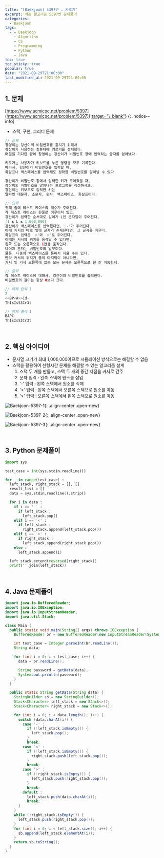 ```yaml
---
title: "[Baekjoon] 5397번 : 키로거"
excerpt: 백준 알고리즘 5397번 문제풀이
categories:
  - Baekjoon
tags:
  - - Baekjoon
    - Algorithm
    - CS
    - Programming
    - Python
    - Java
toc: true
toc_sticky: true
popular: true
date: "2021-09-29T21:00:00"
last_modified_at: 2021-09-29T21:00:00
---
```


## 1. 문제

[https://www.acmicpc.net/problem/5397](https://www.acmicpc.net/problem/5397){:target="\_blank"}
{: .notice--info}

- 스택, 구현, 그리디 문제

```java
// 문제
창영이는 강산이의 비밀번호를 훔치기 위해서
강산이가 사용하는 컴퓨터에 키로거를 설치했다.
며칠을 기다린 끝에 창영이는 강산이가 비밀번호 창에 입력하는 글자를 얻어냈다.

키로거는 사용자가 키보드를 누른 명령을 모두 기록한다.
따라서, 강산이가 비밀번호를 입력할 때,
화살표나 백스페이스를 입력해도 정확한 비밀번호를 알아낼 수 있다.

강산이가 비밀번호 창에서 입력한 키가 주어졌을 때,
강산이의 비밀번호를 알아내는 프로그램을 작성하시오.
강산이는 키보드로 입력한 키는
알파벳 대문자, 소문자, 숫자, 백스페이스, 화살표이다.

// 입력
첫째 줄에 테스트 케이스의 개수가 주어진다.
각 테스트 케이스는 한줄로 이루어져 있고,
강산이가 입력한 순서대로 길이가 L인 문자열이 주어진다.
(1 ≤ L ≤ 1,000,000)
강산이가 백스페이스를 입력했다면, '-'가 주어진다.
이때 커서의 바로 앞에 글자가 존재한다면, 그 글자를 지운다.
화살표의 입력은 '<'와 '>'로 주어진다.
이때는 커서의 위치를 움직일 수 있다면,
왼쪽 또는 오른쪽으로 1만큼 움직인다.
나머지 문자는 비밀번호의 일부이다.
물론, 나중에 백스페이스를 통해서 지울 수는 있다.
만약 커서의 위치가 줄의 마지막이 아니라면,
커서 및 커서 오른쪽에 있는 모든 문자는 오른쪽으로 한 칸 이동한다.

// 출력
각 테스트 케이스에 대해서, 강산이의 비밀번호를 출력한다.
비밀번호의 길이는 항상 0보다 크다.

// 예제 입력 1
2
<<BP<A>>Cd-
ThIsIsS3Cr3t

// 예제 출력 1
BAPC
ThIsIsS3Cr3t
```

<br>

## 2. 핵심 아이디어

- 문자열 크기가 최대 1,000,000이므로 시뮬레이션 방식으로는 해결할 수 없음
- 스택을 활용하여 선형시간 문제를 해결할 수 있는 알고리즘 설계
  1. 스택 두 개를 만들고, 스택 두 개의 중간 지점을 커서로 간주
  2. 문자 입력 : 왼쪽 스택에 원소를 삽입
  3. '-' 입력 : 왼쪽 스택에서 원소를 삭제
  4. '<' 입력 : 왼쪽 스택에서 오른쪽 스택으로 원소를 이동
  5. '>' 입력 : 오른쪽 스택에서 왼쪽 스택으로 원소를 이동

![Baekjoon-5397-1](https://user-images.githubusercontent.com/62803763/135271385-306bd789-a096-41b6-8379-453fddec9f80.PNG){: .align-center .open-new}

![Baekjoon-5397-2](https://user-images.githubusercontent.com/62803763/135271388-37d08547-6f82-4eed-9867-db566c429680.PNG){: .align-center .open-new}

![Baekjoon-5397-3](https://user-images.githubusercontent.com/62803763/135271391-9610bdb6-336a-4b1a-868d-36f161220636.PNG){: .align-center .open-new}

<br>

## 3. Python 문제풀이

```python
import sys

test_case = int(sys.stdin.readline())

for _ in range(test_case) :
  left_stack, right_stack = [], []
  result_list = []
  data = sys.stdin.readline().strip()

  for i in data :
    if i == '-' :
      if left_stack :
        left_stack.pop()
    elif i == '<' :
      if left_stack :
        right_stack.append(left_stack.pop())
    elif i == '>' :
      if right_stack :
        left_stack.append(right_stack.pop())
    else :
      left_stack.append(i)

  left_stack.extend(reversed(right_stack))
  print(''.join(left_stack))
```

<br>

## 4. Java 문제풀이

```java
import java.io.BufferedReader;
import java.io.IOException;
import java.io.InputStreamReader;
import java.util.Stack;

class Main {
  public static void main(String[] args) throws IOException {
    BufferedReader br = new BufferedReader(new InputStreamReader(System.in));

    int test_case = Integer.parseInt(br.readLine());
    String data;

    for (int i = 0; i < test_case; i++) {
      data = br.readLine();

      String password = getData(data);
      System.out.println(password);
    }
  }

  public static String getData(String data) {
    StringBuilder sb = new StringBuilder();
    Stack<Character> left_stack = new Stack<>();
    Stack<Character> right_stack = new Stack<>();

    for (int i = 0; i < data.length(); i++) {
      switch (data.charAt(i)) {
        case '-' :
          if (!left_stack.isEmpty()) {
            left_stack.pop();
          }
          break;
        case '<' :
          if (!left_stack.isEmpty()) {
            right_stack.push(left_stack.pop());
          }
          break;
        case '>' :
          if (!right_stack.isEmpty()) {
            left_stack.push(right_stack.pop());
          }
          break;
        default :
          left_stack.push(data.charAt(i));
          break;
      }
    }
    while (!right_stack.isEmpty()) {
      left_stack.push(right_stack.pop());
    }
    for (int i = 0; i < left_stack.size(); i++) {
      sb.append(left_stack.elementAt(i));
    }
    return sb.toString();
  }
}
```
